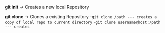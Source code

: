 **git init** -> Creates a new local Repository

**git clone** -> Clones a existing Repository
-`git clone /path --- creates a copy of local repo to current directory`
-`git clone username@host:/path --- creates`
